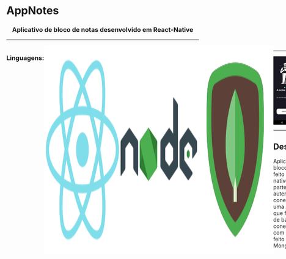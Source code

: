 # AppNotes
**<h3 align="center" >Aplicativo de bloco de notas desenvolvido em React-Native</h3>**
<hr>

<div align="center" style="display: flex;">
  <h3>Linguagens:</h3>
  <img src="https://github.com/Nathan985/AppNotes/blob/main/readme/react-native.svg">
  <img src="https://github.com/Nathan985/AppNotes/blob/main/readme/nodejs.svg">
  <img src="https://github.com/Nathan985/AppNotes/blob/main/readme/mongodb.svg">
<div>
<hr>
<div style="display: flex;">

  <img width="200px" src="https://github.com/Nathan985/AppNotes/blob/main/readme/home.jpeg">
  
  <img width="200px" src="https://github.com/Nathan985/AppNotes/blob/main/readme/signIn.jpeg">
  
  <img width="200px" src="https://github.com/Nathan985/AppNotes/blob/main/readme/listNotes.jpeg">
  
  <img width="200px" src="https://github.com/Nathan985/AppNotes/blob/main/readme/note.jpeg">
  
</div>
<hr>
<div align="left">
  <h2>Descrição</h2>
  <p>Aplicativo de bloco de notas feito em React-native com parte de autenticação, conectado a uma API Rest, que faz a parte de back-end, conectando com o model feito em MongoDB</p>
<div>
